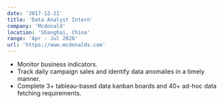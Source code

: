```yaml
---
date: '2017-12-21'
title: 'Data Analyst Intern'
company: 'Mcdonald'
location: 'Shanghai, China'
range: 'Apr - Jul 2020'
url: 'https://www.mcdonalds.com'
---
```


- Monitor business indicators. 
- Track daily campaign sales and identify data anomalies in a timely manner.
- Complete 3+ tableau-based data kanban boards and 40+ ad-hoc data fetching requirements.

